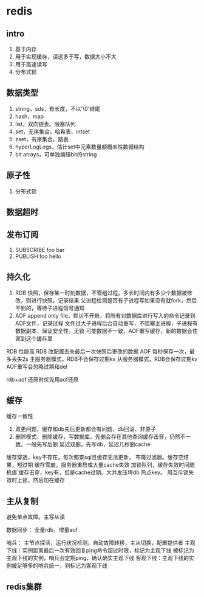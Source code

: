 # redis

## intro

1. 基于内存
2. 用于实现缓存，读远多于写，数据大小不大
3. 用于高速读写
4. 分布式锁

## 数据类型

1. string，sds，有长度，不以'\0'结尾
2. hash，map
3. list，双向链表。阻塞队列
4. set，无序集合，哈希表、intset
5. zset，有序集合，跳表
6. hyperLogLogs，估计set中元素数量额概率性数据结构
7. bit arrays，可单独编辑bit的string

## 原子性

1. 分布式锁

## 数据超时

## 发布订阅

1. SUBSCRIBE foo bar
2. PUBLISH foo hello

## 持久化

1. RDB  快照，保存某一时刻数据，不管组过程。多长时间内有多少个数据被修改，则进行快照，记录结果
    父进程检测是否有子进程写如果没有就fork，然后干别的，等待子进程信号通知
2. AOF  append only file，默认不开启，将所有对数据库进行写入的命令记录到AOF文件，记录过程
    文件过大子进程后台自动重写，不阻塞主进程，子进程有数据副本，保证安全性，无锁
    可能数据不一致，AOF重写缓存，新的数据会住家到这个缓存里

RDB 性能高
RDB 改配置丢失最后一次快照后更改的数据
AOF 每秒保存一次，最多丢失2s
主服务器模式，RDB不会保存过期kv
从服务器模式，RDB会保存过期kv
AOF重写会忽略过期和del

rdb+aof
还原时优先用aof还原

## 缓存

缓存一致性

1. 双更问题，缓存和db先后更新都会有问题，db回滚、非原子
2. 删除模式，删除缓存，写数据库，先删会存在其他查询缓存击穿，仍然不一致。一般先写后删
    延迟双删。先写db，延迟几秒删cache

缓存穿透，key不存在，每次都查sql且缓存无法更新。
    布隆过滤器。缓存空结果，短过期
缓存雪崩，服务器重启或大量cache失效
    加锁队列，缓存失效时间随机值
缓存击穿，key有，但是cache过期。大并发压垮db
    热点key。
    用互斥锁失效时上锁，然后加在缓存

## 主从复制

避免单点故障。主写从读

数据同步：
全量rdb，增量aof

哨兵：
主节点探活，运行状况检测，自动故障转移，主从切换，配置提供者
主观下线：实例距离最后一次有效回复ping命令超过时限，标记为主观下线
         被标记为主观下线的实例，哨兵会定期ping，确认确实主观下线
客观下线：主观下线的实例被足够多的哨兵统一，则标记为客观下线

## redis集群


